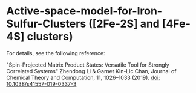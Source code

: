 # Active-space-model-for-Iron-Sulfur-Clusters ([2Fe-2S] and [4Fe-4S] clusters)

For details, see the following reference:

"Spin-Projected Matrix Product States: Versatile Tool for Strongly Correlated Systems" Zhendong Li & Garnet Kin-Lic Chan, Journal of Chemical Theory and Computation, 11, 1026–1033 (2019). [doi: 10.1038/s41557-019-0337-3](https://doi.org/10.1021/acs.jctc.7b00270)
